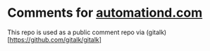 # Comments for [automationd.com](automationd.com)

This repo is used as a public comment repo via (gitalk)[https://github.com/gitalk/gitalk]